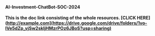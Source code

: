 #### AI-Investment-ChatBot-SOC-2024

**This is the doc link consisting of the whole resources. [CLICK HERE](http://example.com](https://drive.google.com/drive/folders/1vo-IVe5dZp_vjSw2skIjHMzrPOz6JBoS?usp=sharing)**

